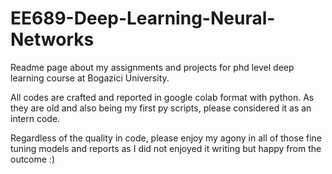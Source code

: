 # EE689-Deep-Learning-Neural-Networks

Readme page about my assignments and projects for phd level deep learning course at Bogazici University. 

All codes are crafted and reported in google colab format with python. As they are old and also being my first py scripts, please considered it as an intern code.

Regardless of the quality in code, please enjoy my agony in all of those fine tuning models and reports as I did not enjoyed it writing but happy from the outcome :)

